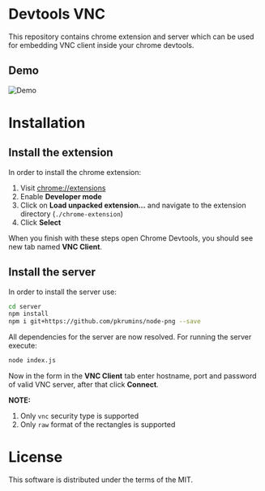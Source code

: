 # Devtools VNC

This repository contains chrome extension and server which can be used for embedding VNC client inside your chrome devtools.

## Demo

![Demo](http://blog.mgechev.com/wp-content/uploads/devtools-vnc.gif)

# Installation

## Install the extension

In order to install the chrome extension:

1. Visit [chrome://extensions](chrome://extensions)
2. Enable **Developer mode**
3. Click on **Load unpacked extension...** and navigate to the extension directory (`./chrome-extension`)
4. Click **Select**

When you finish with these steps open Chrome Devtools, you should see new tab named **VNC Client**.

## Install the server

In order to install the server use:

```bash
cd server
npm install
npm i git+https://github.com/pkrumins/node-png --save
```

All dependencies for the server are now resolved. For running the server execute:

```bash
node index.js
```

Now in the form in the **VNC Client** tab enter hostname, port and password of valid VNC server, after that click **Connect**.

**NOTE:**

1. Only `vnc` security type is supported
2. Only `raw` format of the rectangles is supported

# License

This software is distributed under the terms of the MIT.
